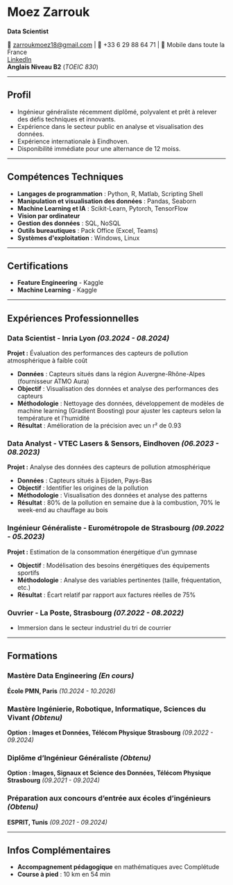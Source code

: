 # Moez Zarrouk

**Data Scientist**

📧 zarroukmoez18@gmail.com  | 📱 +33 6 29 88 64 71  | 📍 Mobile dans toute la France  
[LinkedIn](https://www.linkedin.com/in/moez-zarrouk-773459231/)  
**Anglais Niveau B2** (*TOEIC 830*)

---

## Profil

- Ingénieur généraliste récemment diplômé, polyvalent et prêt à relever des défis techniques et innovants.
- Expérience dans le secteur public en analyse et visualisation des données.
- Expérience internationale à Eindhoven.
- Disponibilité immédiate pour une alternance de 12 moiss.

---

## Compétences Techniques

- **Langages de programmation** : Python, R, Matlab, Scripting Shell
- **Manipulation et visualisation des données** : Pandas, Seaborn
- **Machine Learning et IA** : Scikit-Learn, Pytorch, TensorFlow
- **Vision par ordinateur**
- **Gestion des données** : SQL, NoSQL
- **Outils bureautiques** : Pack Office (Excel, Teams)
- **Systèmes d'exploitation** : Windows, Linux

---

## Certifications

- **Feature Engineering** - Kaggle  
- **Machine Learning** - Kaggle  

---

## Expériences Professionnelles

### **Data Scientist** - Inria Lyon *(03.2024 - 08.2024)*

**Projet :** Évaluation des performances des capteurs de pollution atmosphérique à faible coût  
- **Données** : Capteurs situés dans la région Auvergne-Rhône-Alpes (fournisseur ATMO Aura)
- **Objectif** : Visualisation des données et analyse des performances des capteurs
- **Méthodologie** : Nettoyage des données, développement de modèles de machine learning (Gradient Boosting) pour ajuster les capteurs selon la température et l'humidité
- **Résultat** : Amélioration de la précision avec un r² de 0.93

### **Data Analyst** - VTEC Lasers & Sensors, Eindhoven *(06.2023 - 08.2023)*

**Projet :** Analyse des données des capteurs de pollution atmosphérique  
- **Données** : Capteurs situés à Eijsden, Pays-Bas
- **Objectif** : Identifier les origines de la pollution
- **Méthodologie** : Visualisation des données et analyse des patterns
- **Résultat** : 80% de la pollution en semaine due à la combustion, 70% le week-end au chauffage au bois

### **Ingénieur Généraliste** - Eurométropole de Strasbourg *(09.2022 - 05.2023)*

**Projet :** Estimation de la consommation énergétique d’un gymnase  
- **Objectif** : Modélisation des besoins énergétiques des équipements sportifs
- **Méthodologie** : Analyse des variables pertinentes (taille, fréquentation, etc.)
- **Résultat** : Écart relatif par rapport aux factures réelles de 75%

### **Ouvrier** - La Poste, Strasbourg *(07.2022 - 08.2022)*

- Immersion dans le secteur industriel du tri de courrier

---

## Formations

### **Mastère Data Engineering** *(En cours)*
**École PMN, Paris** *(10.2024 - 10.2026)*

### **Mastère Ingénierie, Robotique, Informatique, Sciences du Vivant** *(Obtenu)*
**Option : Images et Données, Télécom Physique Strasbourg** *(09.2022 - 09.2024)*

### **Diplôme d’Ingénieur Généraliste** *(Obtenu)*
**Option : Images, Signaux et Science des Données, Télécom Physique Strasbourg** *(09.2021 - 09.2024)*

### **Préparation aux concours d’entrée aux écoles d’ingénieurs** *(Obtenu)*
**ESPRIT, Tunis** *(09.2021 - 09.2024)*

---

## Infos Complémentaires

- **Accompagnement pédagogique** en mathématiques avec Complétude
- **Course à pied** : 10 km en 54 min

